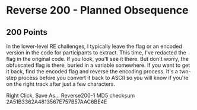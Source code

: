 # Reverse 200 - Planned Obsequence
## 200 Points

In the lower-level RE challenges, I typically leave the flag or an encoded version in the code for participants to extract. This time, I've redacted the flag in the original code. If you look, you'll see it there. But don't worry, the obfuscated flag is there, buried in a variable somewhere. If you want to get it back, find the encoded flag and reverse the encoding process. It's a two-step process before you convert it back to ASCII so you will know if you're on the right track after just a few characters.

Right Click, Save As... Reverse200-1
MD5 checksum 2A51B3362A4813567E757B57AAC6BE4E
